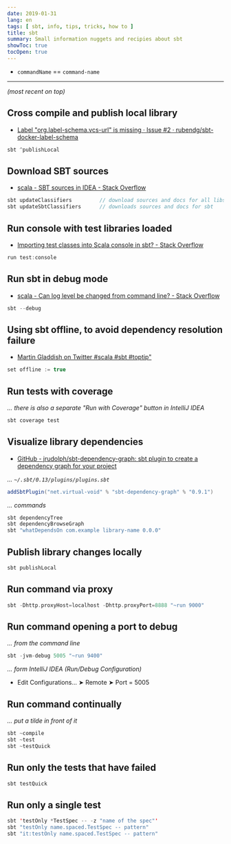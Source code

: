 ```yaml
---
date: 2019-01-31
lang: en
tags: [ sbt, info, tips, tricks, how to ]
title: sbt
summary: Small information nuggets and recipies about sbt
showToc: true
tocOpen: true
---
```


* `commandName` == `command-name`

---

*(most recent on top)*

## Cross compile and publish local library

* [Label "org.label-schema.vcs-url" is missing · Issue #2 · rubendg/sbt-docker-label-schema](https://github.com/rubendg/sbt-docker-label-schema/issues/2#issuecomment-369343643)

```scala
sbt ^publishLocal
```

## Download SBT sources

* [scala - SBT sources in IDEA - Stack Overflow](http://stackoverflow.com/questions/17127367/sbt-sources-in-idea/17127380#17127380)

```scala
sbt updateClassifiers         // download sources and docs for all libs
sbt updateSbtClassifiers      // downloads sources and docs for sbt
```

## Run console with test libraries loaded

* [Importing test classes into Scala console in sbt? - Stack Overflow](http://stackoverflow.com/a/17031710)

```scala
run test:console
```

## Run sbt in debug mode

* [scala - Can log level be changed from command line? - Stack Overflow](http://stackoverflow.com/a/20745802/1380781)

```scala
sbt --debug
```

## Using sbt offline, to avoid dependency resolution failure

* [Martin Gladdish on Twitter #scala #sbt #toptip"](https://twitter.com/mgladdish/status/717749165757972480)

```scala
set offline := true
```

## Run tests with coverage

*... there is also a separate "Run with Coverage" button in IntelliJ IDEA*

```scala
sbt coverage test
```

## Visualize library dependencies

* [GitHub - jrudolph/sbt-dependency-graph: sbt plugin to create a dependency graph for your project](https://github.com/jrudolph/sbt-dependency-graph)

*... `~/.sbt/0.13/plugins/plugins.sbt`*

```scala
addSbtPlugin("net.virtual-void" % "sbt-dependency-graph" % "0.9.1")
```

*... commands*

```scala
sbt dependencyTree
sbt dependencyBrowseGraph
sbt "whatDependsOn com.example library-name 0.0.0"
```

## Publish library changes locally

```scala
sbt publishLocal
```

## Run command via proxy

```scala
sbt -Dhttp.proxyHost=localhost -Dhttp.proxyPort=8888 "~run 9000"
```

## Run command opening a port to debug

*... from the command line*

```scala
sbt -jvm-debug 5005 "~run 9400"
```

*... form IntelliJ IDEA (Run/Debug Configuration)*

* Edit Configurations... ➤ Remote ➤ Port = 5005

## Run command continually

*... put a tilde in front of it*

```scala
sbt ~compile
sbt ~test
sbt ~testQuick
```

## Run only the tests that have failed

```scala
sbt testQuick
```

## Run only a single test

```scala
sbt 'testOnly *TestSpec -- -z "name of the spec"'
sbt "testOnly name.spaced.TestSpec -- pattern"
sbt "it:testOnly name.spaced.TestSpec -- pattern"
```
